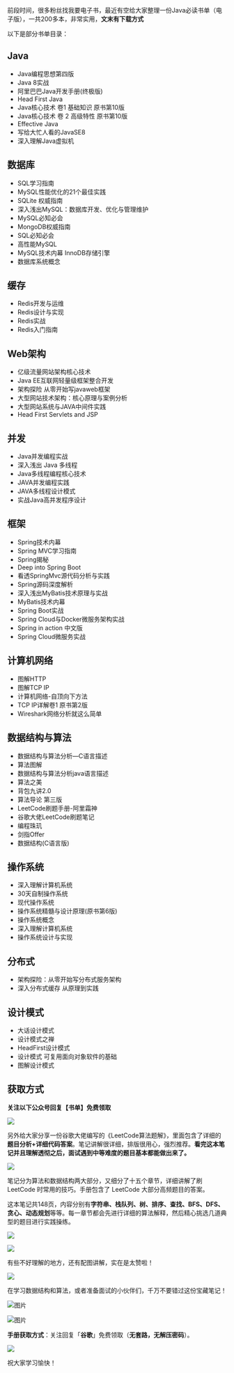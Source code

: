 前段时间，很多粉丝找我要电子书，最近有空给大家整理一份Java必读书单（电子版），一共200多本，非常实用，**文末有下载方式**

以下是部分书单目录：

## Java

- Java编程思想第四版  
- Java 8实战
- 阿里巴巴Java开发手册(终极版)  
- Head First Java  
- Java核心技术  卷1  基础知识  原书第10版  
- Java核心技术 卷 2 高级特性 原书第10版  
- Effective Java  
- 写给大忙人看的JavaSE8  
- 深入理解Java虚拟机   

## 数据库

- SQL学习指南  
- MySQL性能优化的21个最佳实践  
- SQLite 权威指南  
- 深入浅出MySQL：数据库开发、优化与管理维护  
- MySQL必知必会  
- MongoDB权威指南  
- SQL必知必会  
- 高性能MySQL
- MySQL技术内幕  InnoDB存储引擎  
- 数据库系统概念  

## 缓存

- Redis开发与运维  
- Redis设计与实现  
- Redis实战  
- Redis入门指南


## Web架构

- 亿级流量网站架构核心技术  
- Java EE互联网轻量级框架整合开发
- 架构探险 从零开始写javaweb框架  
- 大型网站技术架构：核心原理与案例分析  
- 大型网站系统与JAVA中间件实践  
- Head First Servlets and JSP 

## 并发

- Java并发编程实战  
- 深入浅出 Java 多线程  
- Java多线程编程核心技术  
- JAVA并发编程实践  
- JAVA多线程设计模式  
- 实战Java高并发程序设计  

## 框架

- Spring技术内幕  
- Spring MVC学习指南  
- Spring揭秘  
- Deep into Spring Boot  
- 看透SpringMvc源代码分析与实践  
- Spring源码深度解析  
- 深入浅出MyBatis技术原理与实战  
- MyBatis技术内幕  
- Spring Boot实战  
- Spring Cloud与Docker微服务架构实战  
- Spring in action 中文版
- Spring Cloud微服务实战  

## 计算机网络

- 图解HTTP  
- 图解TCP IP  
- 计算机网络-自顶向下方法
- TCP IP详解卷1 原书第2版  
- Wireshark网络分析就这么简单  

## 数据结构与算法

- 数据结构与算法分析—C语言描述  
- 算法图解  
- 数据结构与算法分析java语言描述
- 算法之美
- 背包九讲2.0  
- 算法导论 第三版  
- LeetCode刷题手册-阿里霜神  
- 谷歌大佬LeetCode刷题笔记  
- 编程珠玑  
- 剑指Offer  
- 数据结构(C语言版)  

## 操作系统

- 深入理解计算机系统 
- 30天自制操作系统  
- 现代操作系统
- 操作系统精髓与设计原理(原书第6版)  
- 操作系统概念  
- 深入理解计算机系统  
- 操作系统设计与实现  


## 分布式

- 架构探险：从零开始写分布式服务架构  
- 深入分布式缓存 从原理到实践  

## 设计模式

- 大话设计模式  
- 设计模式之禅
- HeadFirst设计模式  
- 设计模式 可复用面向对象软件的基础  
- 图解设计模式  



## 获取方式

**关注以下公众号回复【书单】免费领取**

![](http://img.dabin-coder.cn/image/公众号.jpg)

另外给大家分享一份谷歌大佬编写的《LeetCode算法题解》，里面包含了详细的**题目分析+详细代码答案**。笔记讲解很详细，排版很用心，强烈推荐。**看完这本笔记并且理解透彻之后，面试遇到中等难度的题目基本都能做出来了。**

![](http://img.dabin-coder.cn/image/image-20210828120937311.png)

笔记分为算法和数据结构两大部分，又细分了十五个章节，详细讲解了刷LeetCode 时常用的技巧。手册包含了 LeetCode 大部分高频题目的答案。

这本笔记共148页，内容分别有**字符串、栈队列、树、排序、查找、BFS、DFS、贪心、动态规划**等等。每一章节都会先进行详细的算法解释，然后精心挑选几道典型的题目进行实践操练。

![](http://img.dabin-coder.cn/image/image-20210828121622711.png)

![](http://img.dabin-coder.cn/image/image-20210828121736489.png)

有些不好理解的地方，还有配图讲解，实在是太赞啦！

![](http://img.dabin-coder.cn/image/image-20210828124053892.png)

在学习数据结构和算法，或者准备面试的小伙伴们，千万不要错过这份宝藏笔记！

![图片](https://mmbiz.qpic.cn/mmbiz_png/tblpN0wTT2IuZRbmfJMC9qIddE9XBicumTu8Arp6s3BjzSVsicqh8AmXGpTMgqwEvRvUfpmIvvTt6x3dGZRIayjA/640?wx_fmt=png&tp=webp&wxfrom=5&wx_lazy=1&wx_co=1)

![图片](https://mmbiz.qpic.cn/mmbiz_png/tblpN0wTT2IuZRbmfJMC9qIddE9XBicumRXIuopPv525uKicAjp1xKRfbNv7aOWHrVx7GkzwI8k3BXNddibDFzgtw/640?wx_fmt=png&tp=webp&wxfrom=5&wx_lazy=1&wx_co=1)



**手册获取方式**：关注回复「**谷歌**」免费领取（**无套路，无解压密码**）。

![](http://img.dabin-coder.cn/image/公众号.jpg)

祝大家学习愉快！


